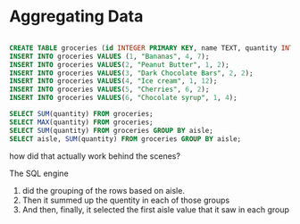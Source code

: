 # Aggregating Data

```sql

CREATE TABLE groceries (id INTEGER PRIMARY KEY, name TEXT, quantity INTEGER, aisle INTEGER);
INSERT INTO groceries VALUES (1, "Bananas", 4, 7);
INSERT INTO groceries VALUES(2, "Peanut Butter", 1, 2);
INSERT INTO groceries VALUES(3, "Dark Chocolate Bars", 2, 2);
INSERT INTO groceries VALUES(4, "Ice cream", 1, 12);
INSERT INTO groceries VALUES(5, "Cherries", 6, 2);
INSERT INTO groceries VALUES(6, "Chocolate syrup", 1, 4);

SELECT SUM(quantity) FROM groceries;
SELECT MAX(quantity) FROM groceries;
SELECT SUM(quantity) FROM groceries GROUP BY aisle;
SELECT aisle, SUM(quantity) FROM groceries GROUP BY aisle;
```
how did that actually work behind the scenes?

The SQL engine 
1. did the grouping of the rows based on aisle.
2. Then it summed up the quentity in each of those groups
3. And then, finally, it selected the first aisle value that it saw in each group

